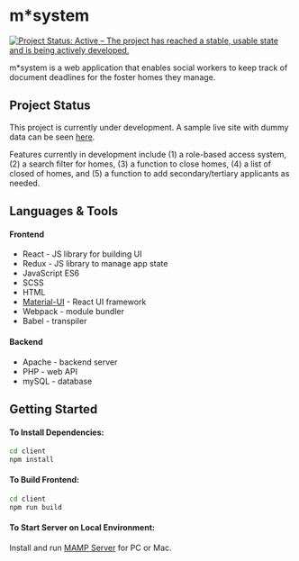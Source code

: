 # m*system
[![Project Status: Active – The project has reached a stable, usable state and is being actively developed.](https://www.repostatus.org/badges/latest/active.svg)](https://www.repostatus.org/#active)

m*system is a web application that enables social workers to keep track of document deadlines for the foster homes they manage.

## Project Status

This project is currently under development. A sample live site with dummy data can be seen [here](http://138.197.163.51/).

Features currently in development include (1) a role-based access system, (2) a search filter for homes, (3) a function to close homes, (4) a list of closed of homes, and (5) a function to add secondary/tertiary applicants as needed.

## Languages & Tools

#### Frontend
* React - JS library for building UI
* Redux - JS library to manage app state
* JavaScript ES6
* SCSS
* HTML
* [Material-UI](https://material-ui.com/) - React UI framework
* Webpack - module bundler
* Babel - transpiler

#### Backend
* Apache - backend server
* PHP - web API
* mySQL - database

## Getting Started

#### To Install Dependencies:

```sh
cd client
npm install
```

#### To Build Frontend:

```sh
cd client
npm run build
```

#### To Start Server on Local Environment:

Install and run [MAMP Server](https://www.mamp.info/en/) for PC or Mac.
